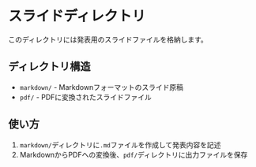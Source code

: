 # スライドディレクトリ

このディレクトリには発表用のスライドファイルを格納します。

## ディレクトリ構造

- `markdown/` - Markdownフォーマットのスライド原稿
- `pdf/` - PDFに変換されたスライドファイル

## 使い方

1. `markdown/`ディレクトリに`.md`ファイルを作成して発表内容を記述
2. MarkdownからPDFへの変換後、`pdf/`ディレクトリに出力ファイルを保存
